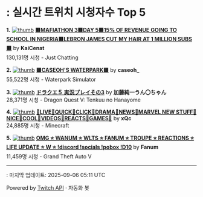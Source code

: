 # : 실시간 트위치 시청자수 Top 5

**1.** [![thumb](https://static-cdn.jtvnw.net/previews-ttv/live_user_kaicenat-320x180.jpg)](https://twitch.tv/KaiCenat)
**[🟥MAFIATHON 3🟥DAY 5🟥15% OF REVENUE GOING TO SCHOOL IN NIGERIA🟥LEBRON JAMES CUT MY HAIR AT 1 MILLION SUBS🟥](https://twitch.tv/KaiCenat)** by **KaiCenat**<br>130,131명 시청  - Just Chatting

**2.** [![thumb](https://static-cdn.jtvnw.net/previews-ttv/live_user_caseoh_-320x180.jpg)](https://twitch.tv/caseoh_)
**[🟨CASEOH'S WATERPARK🟨](https://twitch.tv/caseoh_)** by **caseoh_**<br>55,522명 시청  - Waterpark Simulator

**3.** [![thumb](https://static-cdn.jtvnw.net/previews-ttv/live_user_kato_junichi0817-320x180.jpg)](https://twitch.tv/加藤純一うん〇ちゃん)
**[ドラクエ５ 実況プレイその3](https://twitch.tv/加藤純一うん〇ちゃん)** by **加藤純一うん〇ちゃん**<br>28,371명 시청  - Dragon Quest V: Tenkuu no Hanayome

**4.** [![thumb](https://static-cdn.jtvnw.net/previews-ttv/live_user_xqc-320x180.jpg)](https://twitch.tv/xQc)
**[🤠LIVE🤠QUICK🤠CLICK🤠DRAMA🤠NEWS🤠MARVEL NEW STUFF🤠NICE🤠COOL🤠VIDEOS🤠REACTS🤠GAMES🤠](https://twitch.tv/xQc)** by **xQc**<br>24,885명 시청  - Minecraft

**5.** [![thumb](https://static-cdn.jtvnw.net/previews-ttv/live_user_fanum-320x180.jpg)](https://twitch.tv/Fanum)
**[OMG ⭐ WANUM ⭐ WLTS ⭐ FANUM ⭐ TROUPE ⭐ REACTIONS ⭐ LIFE UPDATE ⭐ W ⭐  !discord !socials !pobox !D10](https://twitch.tv/Fanum)** by **Fanum**<br>11,459명 시청  - Grand Theft Auto V


---
: 마지막 업데이트: 2025-09-06 05:11 UTC

Powered by [Twitch API](https://dev.twitch.tv/docs/api/reference) · 자동화 봇